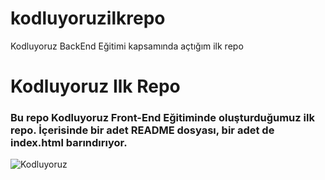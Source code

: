 # kodluyoruzilkrepo
Kodluyoruz BackEnd Eğitimi kapsamında açtığım ilk repo
# Kodluyoruz Ilk Repo
### Bu repo Kodluyoruz Front-End Eğitiminde oluşturduğumuz ilk repo. İçerisinde bir adet README dosyası, bir adet de index.html barındırıyor.

![Kodluyoruz](https://avatars.githubusercontent.com/u/30476529?s=280&v=4)